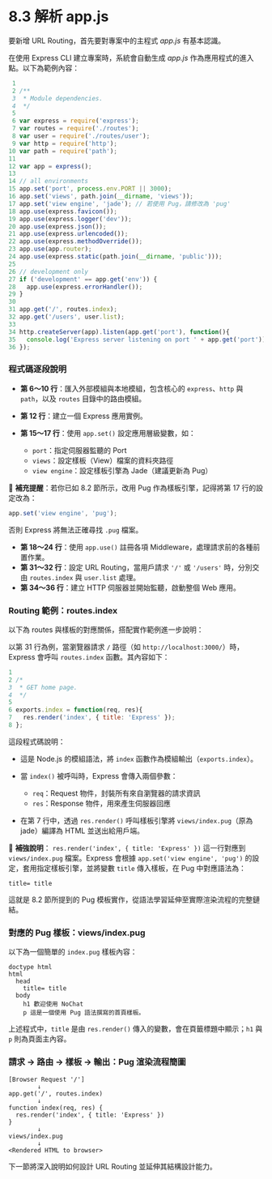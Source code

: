# 8.3 解析 app.js

要新增 URL Routing，首先要對專案中的主程式 *app.js* 有基本認識。

在使用 Express CLI 建立專案時，系統會自動生成 *app.js* 作為應用程式的進入點。以下為範例內容：

```js
 1 
 2 /**
 3  * Module dependencies.
 4  */
 5 
 6 var express = require('express');
 7 var routes = require('./routes');
 8 var user = require('./routes/user');
 9 var http = require('http');
10 var path = require('path');
11 
12 var app = express();
13 
14 // all environments
15 app.set('port', process.env.PORT || 3000);
16 app.set('views', path.join(__dirname, 'views'));
17 app.set('view engine', 'jade'); // 若使用 Pug，請修改為 'pug'
18 app.use(express.favicon());
19 app.use(express.logger('dev'));
20 app.use(express.json());
21 app.use(express.urlencoded());
22 app.use(express.methodOverride());
23 app.use(app.router);
24 app.use(express.static(path.join(__dirname, 'public')));
25 
26 // development only
27 if ('development' == app.get('env')) {
28   app.use(express.errorHandler());
29 }
30 
31 app.get('/', routes.index);
32 app.get('/users', user.list);
33 
34 http.createServer(app).listen(app.get('port'), function(){
35   console.log('Express server listening on port ' + app.get('port'));
36 });
```

### 程式碼逐段說明

* **第 6～10 行**：匯入外部模組與本地模組，包含核心的 `express`、`http` 與 `path`，以及 `routes` 目錄中的路由模組。
* **第 12 行**：建立一個 Express 應用實例。
* **第 15～17 行**：使用 `app.set()` 設定應用層級變數，如：

  * `port`：指定伺服器監聽的 Port
  * `views`：設定樣板（View）檔案的資料夾路徑
  * `view engine`：設定樣板引擎為 Jade（建議更新為 Pug）

📌 **補充提醒**：若你已如 8.2 節所示，改用 Pug 作為樣板引擎，記得將第 17 行的設定改為：

```js
app.set('view engine', 'pug');
```

否則 Express 將無法正確尋找 `.pug` 檔案。

* **第 18～24 行**：使用 `app.use()` 註冊各項 Middleware，處理請求前的各種前置作業。
* **第 31～32 行**：設定 URL Routing，當用戶請求 `'/'` 或 `'/users'` 時，分別交由 `routes.index` 與 `user.list` 處理。
* **第 34～36 行**：建立 HTTP 伺服器並開始監聽，啟動整個 Web 應用。

### Routing 範例：routes.index

以下為 routes 與樣板的對應關係，搭配實作範例進一步說明：

以第 31 行為例，當瀏覽器請求 `/` 路徑（如 `http://localhost:3000/`）時，Express 會呼叫 `routes.index` 函數。其內容如下：

```js
1 
2 /*
3  * GET home page.
4  */
5 
6 exports.index = function(req, res){
7   res.render('index', { title: 'Express' });
8 };
```

這段程式碼說明：

* 這是 Node.js 的模組語法，將 `index` 函數作為模組輸出（`exports.index`）。
* 當 `index()` 被呼叫時，Express 會傳入兩個參數：

  * `req`：Request 物件，封裝所有來自瀏覽器的請求資訊
  * `res`：Response 物件，用來產生伺服器回應
* 在第 7 行中，透過 `res.render()` 呼叫樣板引擎將 `views/index.pug`（原為 jade）編譯為 HTML 並送出給用戶端。

📌 **補強說明**：
`res.render('index', { title: 'Express' })` 這一行對應到 `views/index.pug` 檔案。Express 會根據 `app.set('view engine', 'pug')` 的設定，套用指定樣板引擎，並將變數 `title` 傳入樣板，在 Pug 中對應語法為：

```pug
title= title
```

這就是 8.2 節所提到的 Pug 模板實作，從語法學習延伸至實際渲染流程的完整鏈結。

### 對應的 Pug 樣板：views/index.pug

以下為一個簡單的 `index.pug` 樣板內容：

```pug
doctype html
html
  head
    title= title
  body
    h1 歡迎使用 NoChat
    p 這是一個使用 Pug 語法撰寫的首頁樣板。
```

上述程式中，`title` 是由 `res.render()` 傳入的變數，會在頁籤標題中顯示；`h1` 與 `p` 則為頁面主內容。

### 請求 → 路由 → 樣板 → 輸出：Pug 渲染流程簡圖

```
[Browser Request '/']
        ↓
app.get('/', routes.index)
        ↓
function index(req, res) {
  res.render('index', { title: 'Express' })
}
        ↓
views/index.pug
        ↓
<Rendered HTML to browser>
```

下一節將深入說明如何設計 URL Routing 並延伸其結構設計能力。
